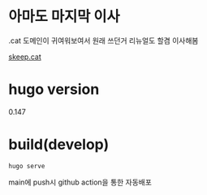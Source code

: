 # 아마도 마지막 이사

.cat 도메인이 귀여워보여서 원래 쓰던거 리뉴얼도 할겸 이사해봄

[skeep.cat](https://skeep.cat)

# hugo version

0.147

# build(develop)

```
hugo serve
```

main에 push시 github action을 통한 자동배포
